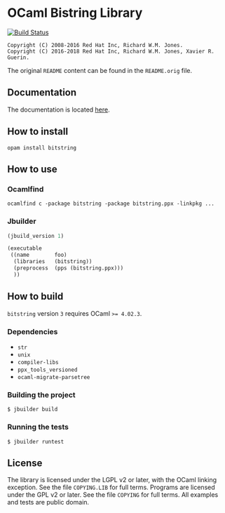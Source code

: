 # OCaml Bistring Library

[![Build Status](https://travis-ci.org/xguerin/bitstring.svg?branch=master)](https://travis-ci.org/xguerin/bitstring)

```
Copyright (C) 2008-2016 Red Hat Inc, Richard W.M. Jones.
Copyright (C) 2016-2018 Red Hat Inc, Richard W.M. Jones, Xavier R. Guerin.
```

The original `README` content can be found in the `README.orig` file.

## Documentation

The documentation is located [here](http://xguer.in/bitstring).

## How to install

`opam install bitstring`

## How to use

### Ocamlfind

```
ocamlfind c -package bitstring -package bitstring.ppx -linkpkg ...
```

### Jbuilder

```lisp
(jbuild_version 1)

(executable
 ((name        foo)
  (libraries   (bitstring))
  (preprocess  (pps (bitstring.ppx)))
  ))
```

## How to build

`bitstring` version `3` requires OCaml `>= 4.02.3`.

### Dependencies

* `str`
* `unix`
* `compiler-libs`
* `ppx_tools_versioned`
* `ocaml-migrate-parsetree`

### Building the project

```
$ jbuilder build
```

### Running the tests

```
$ jbuilder runtest
```

## License

The library is licensed under the LGPL v2 or later, with the OCaml linking
exception. See the file `COPYING.LIB` for full terms. Programs are licensed under
the GPL v2 or later. See the file `COPYING` for full terms. All examples and tests
are public domain.
